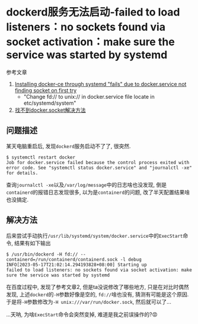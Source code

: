 # dockerd服务无法启动-failed to load listeners：no sockets found via socket activation：make sure the service was started by systemd

参考文章

1. [Installing docker-ce through systemd "fails" due to docker.service not finding socket on first try](https://github.com/docker/for-linux/issues/989)
    - "Change fd:// to unix:// in docker.service file locate in etc/systemd/system"
2. [找不到docker.socket解决方法](https://www.cnblogs.com/flasheryu/p/5802531.html)

## 问题描述

某天电脑重启后, 发现`dockerd`服务启动不了了, 很突然.

```log
$ systemctl restart docker
Job for docker.service failed because the control process exited with error code. See "systemctl status docker.service" and "journalctl -xe" for details.
```

查询`journalctl -xe`以及`/var/log/message`中的日志啥也没发现, 倒是`containerd`的报错日志发现很多, 以为是`containerd`的问题, 改了半天配置结果啥也没搞定.

## 解决方法

后来尝试手动执行`/usr/lib/systemd/system/docker.service`中的`ExecStart`命令, 结果有如下输出

```log
$ /usr/bin/dockerd -H fd:// --containerd=/run/containerd/containerd.sock -l debug
INFO[2023-05-17T21:02:14.294193828+08:00] Starting up
failed to load listeners: no sockets found via socket activation: make sure the service was started by systemd
```

在百度过程中, 发现了参考文章2, 但是ta没说修改了哪些地方, 只是在对比时偶然发现, 上述`dockerd`的`-H`参数好像是空的, `fd://`啥也没有, 猜测有可能是这个原因. 于是将`-H`参数修改为`-H unix:///var/run/docker.sock`, 然后就可以了...

...天呐, 为啥`ExecStart`命令会突然变掉, 难道是我之前误操作的?😡
